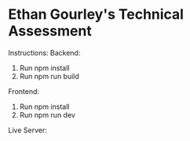 # Ethan Gourley's Technical Assessment

Instructions:
Backend:
1. Run npm install
2. Run npm run build

Frontend:
1. Run npm install
2. Run npm run dev

Live Server: 
